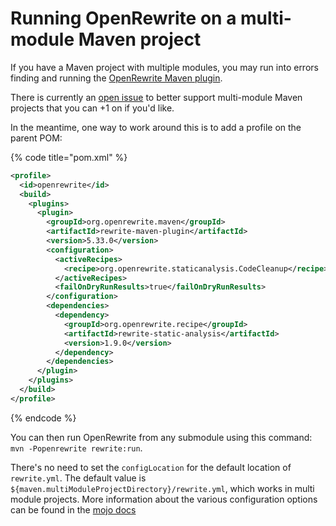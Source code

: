 # Running OpenRewrite on a multi-module Maven project

If you have a Maven project with multiple modules, you may run into errors finding and running the [OpenRewrite Maven plugin](https://github.com/openrewrite/rewrite-maven-plugin).

There is currently an [open issue](https://github.com/openrewrite/rewrite-maven-plugin/issues/475) to better support multi-module Maven projects that you can +1 on if you'd like. 

In the meantime, one way to work around this is to add a profile on the parent POM:

{% code title="pom.xml" %}
```xml
<profile>
  <id>openrewrite</id>
  <build>
    <plugins>
      <plugin>
        <groupId>org.openrewrite.maven</groupId>
        <artifactId>rewrite-maven-plugin</artifactId>
        <version>5.33.0</version>
        <configuration>
          <activeRecipes>
            <recipe>org.openrewrite.staticanalysis.CodeCleanup</recipe>
          </activeRecipes>
          <failOnDryRunResults>true</failOnDryRunResults>
        </configuration>
        <dependencies>
          <dependency>
            <groupId>org.openrewrite.recipe</groupId>
            <artifactId>rewrite-static-analysis</artifactId>
            <version>1.9.0</version>
          </dependency>
        </dependencies>
      </plugin>
    </plugins>
  </build>
</profile>
```
{% endcode %}

You can then run OpenRewrite from any submodule using this command: `mvn -Popenrewrite rewrite:run`. 

There's no need to set the `configLocation` for the default location of `rewrite.yml`. The default value is `${maven.multiModuleProjectDirectory}/rewrite.yml`, which works in multi module projects. More information about the various configuration options can be found in the [mojo docs](https://openrewrite.github.io/rewrite-maven-plugin/run-mojo.html)
